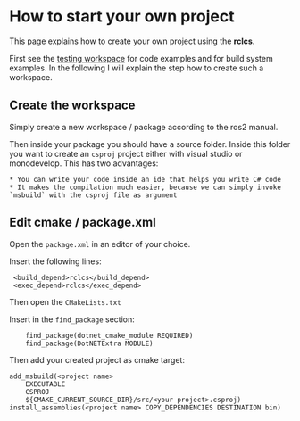 # How to start your own project

This page explains how to create your own project using the __rclcs__. 

First see the [testing workspace](https://github.com/firesurfer/rclcs_testing_ws) for code examples and for build system examples. 
In the following I will explain the step how to create such a workspace.

## Create the workspace

Simply create a new workspace / package according to the ros2 manual.

Then inside your package you should have a source folder.
Inside this folder you want to create an `csproj` project either with visual studio or monodevelop.
This has two advantages:
    
    * You can write your code inside an ide that helps you write C# code
    * It makes the compilation much easier, because we can simply invoke `msbuild` with the csproj file as argument

## Edit cmake / package.xml

Open the `package.xml` in an editor of your choice. 

Insert the following lines:

```
 <build_depend>rclcs</build_depend>
 <exec_depend>rclcs</exec_depend>
```

Then open the `CMakeLists.txt`

Insert in the `find_package` section:

```
    find_package(dotnet_cmake_module REQUIRED)
    find_package(DotNETExtra MODULE)
```


Then add your created project as cmake target:

```
add_msbuild(<project name>
    EXECUTABLE
    CSPROJ
    ${CMAKE_CURRENT_SOURCE_DIR}/src/<your project>.csproj)
install_assemblies(<project name> COPY_DEPENDENCIES DESTINATION bin)
```


